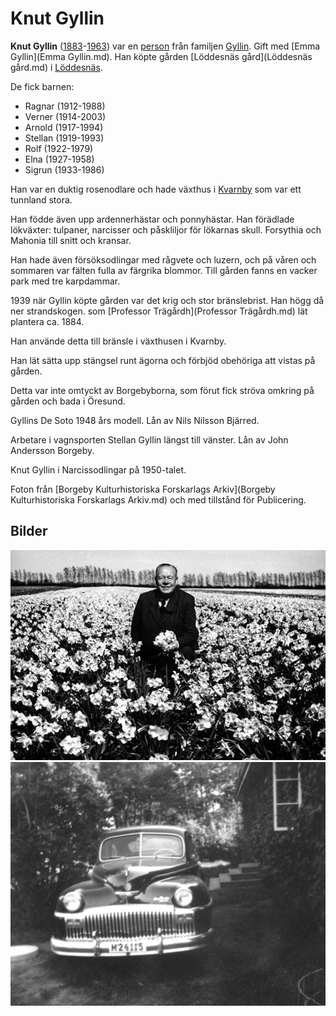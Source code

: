 # Knut Gyllin

**Knut Gyllin** ([1883](1883.md)-[1963](1963.md)) var en [person](person.md) från familjen [Gyllin](Gyllin.md). Gift med [Emma Gyllin](Emma Gyllin.md). Han köpte gården [Löddesnäs gård](Löddesnäs gård.md) i [Löddesnäs](Löddesnäs.md).

De fick barnen:

* Ragnar (1912-1988)
* Verner (1914-2003)
* Arnold (1917-1994)
* Stellan (1919-1993)
* Rolf (1922-1979)
* Elna (1927-1958)
* Sigrun (1933-1986)

Han var en duktig rosenodlare och hade växthus i [Kvarnby](Kvarnby.md) som var ett tunnland stora.

Han födde även upp ardennerhästar och ponnyhästar. Han förädlade lökväxter: tulpaner, narcisser och påskliljor för lökarnas skull. Forsythia och Mahonia till snitt och kransar.

Han hade även försöksodlingar med rågvete och luzern, och på våren och sommaren var fälten fulla av färgrika blommor. Till gården fanns en vacker park med tre karpdammar.

1939 när Gyllin köpte gården var det krig och stor bränslebrist. Han högg då ner strandskogen. som [Professor Trägårdh](Professor Trägårdh.md) lät plantera ca. 1884.

Han använde detta till bränsle i växthusen i Kvarnby.

Han lät sätta upp stängsel runt ägorna och förbjöd obehöriga att vistas på gården.

Detta var inte omtyckt av Borgebyborna, som förut fick ströva omkring på gården och bada i Öresund.

Gyllins De Soto 1948 års modell.
Lån av Nils Nilsson Bjärred.  

Arbetare i vagnsporten Stellan Gyllin längst till vänster.
Lån av John Andersson Borgeby.

Knut Gyllin i Narcissodlingar på 1950-talet.

Foton från [Borgeby Kulturhistoriska Forskarlags Arkiv](Borgeby Kulturhistoriska Forskarlags Arkiv.md) och med tillstånd för Publicering.

## Bilder

![Knut Gyllin 001](images/Knut_Gyllin_001.jpg)
![Knut Gyllin 002](images/Knut_Gyllin_002.jpg)
